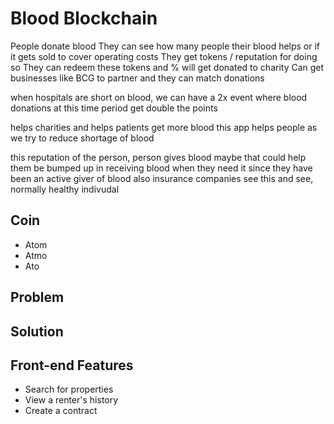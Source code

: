 # Blood Blockchain

People donate blood 
They can see how many people their blood helps or if it gets sold to cover operating costs
They get tokens / reputation for doing so
They can redeem these tokens and % will get donated to charity
Can get businesses like BCG to partner and they can match donations

when hospitals are short on blood, we can have a 2x event where blood donations at this time period get double the points

helps charities and helps patients get more blood
this app helps people as we try to reduce shortage of blood

this reputation of the person, person gives blood
maybe that could help them be bumped up in receiving blood when they need it 
since they have been an active giver of blood
also insurance companies see this and see, normally healthy indivudal

## Coin

* Atom
* Atmo
* Ato

## Problem

## Solution

## Front-end Features

* Search for properties
* View a renter's history
* Create a contract

